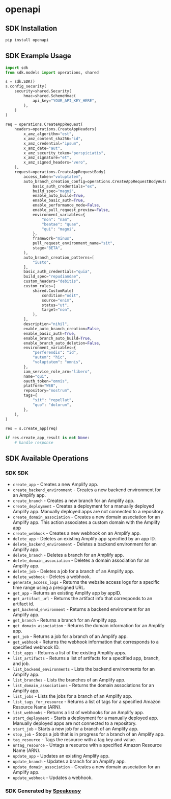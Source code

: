 # openapi

<!-- Start SDK Installation -->
## SDK Installation

```bash
pip install openapi
```
<!-- End SDK Installation -->

## SDK Example Usage
<!-- Start SDK Example Usage -->
```python
import sdk
from sdk.models import operations, shared

s = sdk.SDK()
s.config_security(
    security=shared.Security(
        hmac=shared.SchemeHmac(
            api_key="YOUR_API_KEY_HERE",
        ),
    )
)
    
req = operations.CreateAppRequest(
    headers=operations.CreateAppHeaders(
        x_amz_algorithm="est",
        x_amz_content_sha256="id",
        x_amz_credential="ipsum",
        x_amz_date="aut",
        x_amz_security_token="perspiciatis",
        x_amz_signature="et",
        x_amz_signed_headers="vero",
    ),
    request=operations.CreateAppRequestBody(
        access_token="voluptatem",
        auto_branch_creation_config=operations.CreateAppRequestBodyAutoBranchCreationConfig(
            basic_auth_credentials="ex",
            build_spec="magni",
            enable_auto_build=True,
            enable_basic_auth=True,
            enable_performance_mode=False,
            enable_pull_request_preview=False,
            environment_variables={
                "non": "nam",
                "beatae": "quae",
                "qui": "magni",
            },
            framework="minus",
            pull_request_environment_name="sit",
            stage="BETA",
        ),
        auto_branch_creation_patterns=[
            "iusto",
        ],
        basic_auth_credentials="quia",
        build_spec="repudiandae",
        custom_headers="debitis",
        custom_rules=[
            shared.CustomRule(
                condition="odit",
                source="enim",
                status="ut",
                target="non",
            ),
        ],
        description="nihil",
        enable_auto_branch_creation=False,
        enable_basic_auth=True,
        enable_branch_auto_build=True,
        enable_branch_auto_deletion=False,
        environment_variables={
            "perferendis": "id",
            "autem": "hic",
            "voluptatem": "omnis",
        },
        iam_service_role_arn="libero",
        name="qui",
        oauth_token="omnis",
        platform="WEB",
        repository="nostrum",
        tags={
            "sit": "repellat",
            "quo": "dolorum",
        },
    ),
)
    
res = s.create_app(req)

if res.create_app_result is not None:
    # handle response
```
<!-- End SDK Example Usage -->

<!-- Start SDK Available Operations -->
## SDK Available Operations

### SDK SDK

* `create_app` -  Creates a new Amplify app. 
* `create_backend_environment` -  Creates a new backend environment for an Amplify app. 
* `create_branch` -  Creates a new branch for an Amplify app. 
* `create_deployment` -  Creates a deployment for a manually deployed Amplify app. Manually deployed apps are not connected to a repository. 
* `create_domain_association` -  Creates a new domain association for an Amplify app. This action associates a custom domain with the Amplify app 
* `create_webhook` -  Creates a new webhook on an Amplify app. 
* `delete_app` -  Deletes an existing Amplify app specified by an app ID. 
* `delete_backend_environment` -  Deletes a backend environment for an Amplify app. 
* `delete_branch` -  Deletes a branch for an Amplify app. 
* `delete_domain_association` -  Deletes a domain association for an Amplify app. 
* `delete_job` -  Deletes a job for a branch of an Amplify app. 
* `delete_webhook` -  Deletes a webhook. 
* `generate_access_logs` -  Returns the website access logs for a specific time range using a presigned URL. 
* `get_app` -  Returns an existing Amplify app by appID. 
* `get_artifact_url` -  Returns the artifact info that corresponds to an artifact id. 
* `get_backend_environment` -  Returns a backend environment for an Amplify app. 
* `get_branch` -  Returns a branch for an Amplify app. 
* `get_domain_association` -  Returns the domain information for an Amplify app. 
* `get_job` -  Returns a job for a branch of an Amplify app. 
* `get_webhook` -  Returns the webhook information that corresponds to a specified webhook ID. 
* `list_apps` -  Returns a list of the existing Amplify apps. 
* `list_artifacts` -  Returns a list of artifacts for a specified app, branch, and job. 
* `list_backend_environments` -  Lists the backend environments for an Amplify app. 
* `list_branches` -  Lists the branches of an Amplify app. 
* `list_domain_associations` -  Returns the domain associations for an Amplify app. 
* `list_jobs` -  Lists the jobs for a branch of an Amplify app. 
* `list_tags_for_resource` -  Returns a list of tags for a specified Amazon Resource Name (ARN). 
* `list_webhooks` -  Returns a list of webhooks for an Amplify app. 
* `start_deployment` -  Starts a deployment for a manually deployed app. Manually deployed apps are not connected to a repository. 
* `start_job` -  Starts a new job for a branch of an Amplify app. 
* `stop_job` -  Stops a job that is in progress for a branch of an Amplify app. 
* `tag_resource` -  Tags the resource with a tag key and value. 
* `untag_resource` -  Untags a resource with a specified Amazon Resource Name (ARN). 
* `update_app` -  Updates an existing Amplify app. 
* `update_branch` -  Updates a branch for an Amplify app. 
* `update_domain_association` -  Creates a new domain association for an Amplify app.
* `update_webhook` -  Updates a webhook. 

<!-- End SDK Available Operations -->

### SDK Generated by [Speakeasy](https://docs.speakeasyapi.dev/docs/using-speakeasy/client-sdks)
